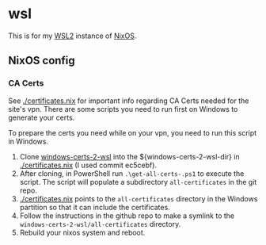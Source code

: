 # wsl

This is for my [WSL2](https://learn.microsoft.com/en-us/windows/wsl/about) instance of [NixOS](https://nixos.org/).

## NixOS config

### CA Certs

See [./certificates.nix](./certificates.nix) for important info regarding CA Certs needed for the site's vpn.
There are some scripts you need to run first on Windows to generate your certs.

To prepare the certs you need while on your vpn, you need to run this script in Windows.

1. Clone [windows-certs-2-wsl](https://github.com/bayaro/windows-certs-2-wsl) into the ${windows-certs-2-wsl-dir} in [./certificates.nix](./certificates.nix) (I used commit ec5cebf).
2. After cloning, in PowerShell run `.\get-all-certs-.ps1` to execute the script.
   The script will populate a subdirectory `all-certificates` in the git repo.
3. [./certificates.nix](./certificates.nix) points to the `all-certificates` directory in the Windows partition so that it can include the certificates.
4. Follow the instructions in the github repo to make a symlink to the `windows-certs-2-wsl/all-certificates` directory.
5. Rebuild your nixos system and reboot.
